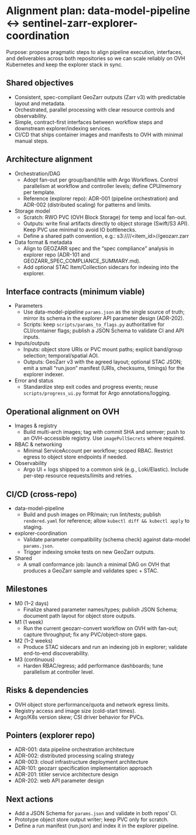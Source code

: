 # Alignment plan: data-model-pipeline ↔ sentinel-zarr-explorer-coordination

Purpose: propose pragmatic steps to align pipeline execution, interfaces, and deliverables across both repositories so we can scale reliably on OVH Kubernetes and keep the explorer stack in sync.

## Shared objectives
- Consistent, spec-compliant GeoZarr outputs (Zarr v3) with predictable layout and metadata.
- Orchestrated, parallel processing with clear resource controls and observability.
- Simple, contract-first interfaces between workflow steps and downstream explorer/indexing services.
- CI/CD that ships container images and manifests to OVH with minimal manual steps.

## Architecture alignment
- Orchestration/DAG
  - Adopt fan-out per group/band/tile with Argo Workflows. Control parallelism at workflow and controller levels; define CPU/memory per template.
  - Reference (explorer repo): ADR-001 (pipeline orchestration) and ADR-002 (distributed scaling) for patterns and limits.
- Storage model
  - Scratch: RWO PVC (OVH Block Storage) for temp and local fan-out.
  - Outputs: write final artifacts directly to object storage (Swift/S3 API). Keep PVC use minimal to avoid IO bottlenecks.
  - Define a shared path convention, e.g.: s3://<bucket>/<collection>/<item_id>/<variant>/geozarr.zarr
- Data format & metadata
  - Align to GEOZARR spec and the “spec compliance” analysis in explorer repo (ADR-101 and GEOZARR_SPEC_COMPLIANCE_SUMMARY.md).
  - Add optional STAC Item/Collection sidecars for indexing into the explorer.

## Interface contracts (minimum viable)
- Parameters
  - Use data-model-pipeline `params.json` as the single source of truth; mirror its schema in the explorer API parameter design (ADR-202).
  - Scripts: keep `scripts/params_to_flags.py` authoritative for CLI/container flags; publish a JSON Schema to validate CI and API inputs.
- Inputs/outputs
  - Inputs: object store URIs or PVC mount paths; explicit band/group selection; temporal/spatial AOI.
  - Outputs: GeoZarr v3 with the agreed layout; optional STAC JSON; emit a small “run.json” manifest (URIs, checksums, timings) for the explorer indexer.
- Error and status
  - Standardize step exit codes and progress events; reuse `scripts/progress_ui.py` format for Argo annotations/logging.

## Operational alignment on OVH
- Images & registry
  - Build multi-arch images; tag with commit SHA and semver; push to an OVH-accessible registry. Use `imagePullSecrets` where required.
- RBAC & networking
  - Minimal ServiceAccount per workflow; scoped RBAC. Restrict egress to object store endpoints if needed.
- Observability
  - Argo UI + logs shipped to a common sink (e.g., Loki/Elastic). Include per-step resource requests/limits and retries.

## CI/CD (cross-repo)
- data-model-pipeline
  - Build and push images on PR/main; run lint/tests; publish `rendered.yaml` for reference; allow `kubectl diff && kubectl apply` to staging.
- explorer-coordination
  - Validate parameter compatibility (schema check) against data-model `params.json`.
  - Trigger indexing smoke tests on new GeoZarr outputs.
- Shared
  - A small conformance job: launch a minimal DAG on OVH that produces a GeoZarr sample and validates spec + STAC.

## Milestones
- M0 (1–2 days)
  - Finalize shared parameter names/types; publish JSON Schema; document path layout for object store outputs.
- M1 (1 week)
  - Run the current geozarr-convert workflow on OVH with fan-out; capture throughput; fix any PVC/object-store gaps.
- M2 (1–2 weeks)
  - Produce STAC sidecars and run an indexing job in explorer; validate end-to-end discoverability.
- M3 (continuous)
  - Harden RBAC/egress; add performance dashboards; tune parallelism at controller level.

## Risks & dependencies
- OVH object store performance/quota and network egress limits.
- Registry access and image size (cold-start times).
- Argo/K8s version skew; CSI driver behavior for PVCs.

## Pointers (explorer repo)
- ADR-001: data pipeline orchestration architecture
- ADR-002: distributed processing scaling strategy
- ADR-003: cloud infrastructure deployment architecture
- ADR-101: geozarr specification implementation approach
- ADR-201: titiler service architecture design
- ADR-202: web API parameter design

## Next actions
- Add a JSON Schema for `params.json` and validate in both repos’ CI.
- Prototype object store output writer; keep PVC only for scratch.
- Define a run manifest (run.json) and index it in the explorer pipeline.
